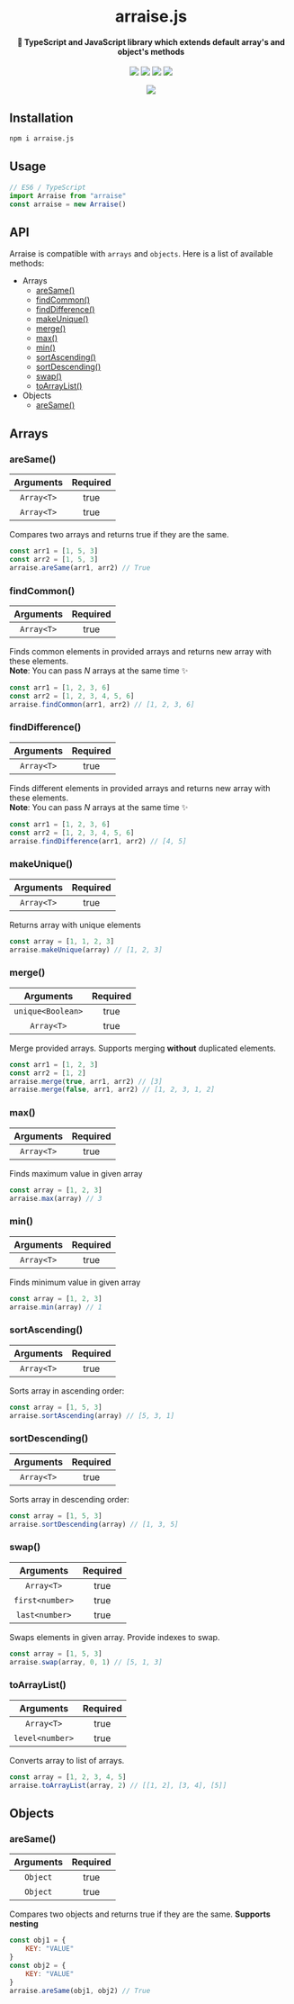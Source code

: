 <div align="center">
<h1>arraise.js</h1>
<h4>🚀 TypeScript and JavaScript library which extends default array's and object's methods</h4>

<p align="center">
<img src="https://app.travis-ci.com/sashafromlibertalia/arraise.js.svg?branch=main">
<img src="https://coveralls.io/repos/github/sashafromlibertalia/arraise.js/badge.svg">
<img src="https://img.shields.io/bundlephobia/min/arraise.js">
<img src="https://img.shields.io/github/license/sashafromlibertalia/arraise.js">
  
<a href="https://www.buymeacoffee.com/fromlibertalia"><img src="https://img.shields.io/badge/Buy%20Me%20a%20Coffee-ffdd00?style=for-the-badge&logo=buy-me-a-coffee&logoColor=black"></a>
</p>
</div>


## Installation

```bash
npm i arraise.js
```

## Usage
```js
// ES6 / TypeScript
import Arraise from "arraise"
const arraise = new Arraise()
```

## API
Arraise is compatible with `arrays` and `objects`. Here is a list of available methods:

- Arrays
  - [areSame()](#aresame)
  - [findCommon()](#findcommon)
  - [findDifference()](#finddifference)
  - [makeUnique()](#makeunique)
  - [merge()](#merge)
  - [max()](#max)
  - [min()](#min)
  - [sortAscending()](#sortascending)
  - [sortDescending()](#sortdescending)
  - [swap()](#swap)
  - [toArrayList()](#toArrayList)
- Objects
  - [аreSame()](#aresameobj)

## Arrays

### areSame()
| Arguments      | Required         |
| :-------------: |:-------------:| 
| `Array<T>`    | true | 
| `Array<T>`    | true | 

Compares two arrays and returns true if they are the same.
```js
const arr1 = [1, 5, 3]
const arr2 = [1, 5, 3]
arraise.areSame(arr1, arr2) // True
```

### findCommon()
| Arguments      | Required         |
| :-------------: |:-------------:| 
| `Array<T>`    | true | 

Finds common elements in provided arrays and returns new array with these elements.
<br>
**Note**: You can pass *N* arrays at the same time ✨
```js
const arr1 = [1, 2, 3, 6]
const arr2 = [1, 2, 3, 4, 5, 6]
arraise.findCommon(arr1, arr2) // [1, 2, 3, 6]
```

### findDifference()
| Arguments      | Required         |
| :-------------: |:-------------:| 
| `Array<T>`    | true | 

Finds different elements in provided arrays and returns new array with these elements.
<br>
**Note**: You can pass *N* arrays at the same time ✨
```js
const arr1 = [1, 2, 3, 6]
const arr2 = [1, 2, 3, 4, 5, 6]
arraise.findDifference(arr1, arr2) // [4, 5]
```

### makeUnique()
| Arguments      | Required         |
| :-------------: |:-------------:| 
| `Array<T>`    | true | 

Returns array with unique elements
```js
const array = [1, 1, 2, 3]
arraise.makeUnique(array) // [1, 2, 3]
```

### merge()
| Arguments      | Required         |
| :-------------: |:-------------:| 
| `unique<Boolean>` | true
| `Array<T>`    | true | 

Merge provided arrays. Supports merging **without** duplicated elements.
```js
const arr1 = [1, 2, 3]
const arr2 = [1, 2]
arraise.merge(true, arr1, arr2) // [3]
arraise.merge(false, arr1, arr2) // [1, 2, 3, 1, 2]
```

### max()
| Arguments      | Required         |
| :-------------: |:-------------:| 
| `Array<T>`    | true | 

Finds maximum value in given array
```js
const array = [1, 2, 3]
arraise.max(array) // 3
```

### min()
| Arguments      | Required         |
| :-------------: |:-------------:| 
| `Array<T>`    | true | 

Finds minimum value in given array
```js
const array = [1, 2, 3]
arraise.min(array) // 1
```

### sortAscending()
| Arguments      | Required         |
| :-------------: |:-------------:| 
| `Array<T>`    | true | 

Sorts array in ascending order:
```js
const array = [1, 5, 3]
arraise.sortAscending(array) // [5, 3, 1]
```

### sortDescending()
| Arguments      | Required         |
| :-------------: |:-------------:| 
| `Array<T>`    | true | 

Sorts array in descending order:
```js
const array = [1, 5, 3]
arraise.sortDescending(array) // [1, 3, 5]
```

### swap()
| Arguments      | Required         |
| :-------------: |:-------------:| 
| `Array<T>`    | true | 
| `first<number>`    | true | 
| `last<number>`    | true | 

Swaps elements in given array. Provide indexes to swap.
```js
const array = [1, 5, 3]
arraise.swap(array, 0, 1) // [5, 1, 3]
```

### toArrayList() <a name="toArrayList"></a>
| Arguments      | Required         |
| :-------------: |:-------------:| 
| `Array<T>`    | true | 
| `level<number>`    | true | 

Converts array to list of arrays.
```js
const array = [1, 2, 3, 4, 5]
arraise.toArrayList(array, 2) // [[1, 2], [3, 4], [5]]
```

## Objects

### areSame() <a name="aresameobj"></a>
| Arguments      | Required         |
| :-------------: |:-------------:| 
| `Object`    | true | 
| `Object`    | true | 

Compares two objects and returns true if they are the same. **Supports nesting**
```js
const obj1 = {
    KEY: "VALUE"
}
const obj2 = {
    KEY: "VALUE"
}
arraise.areSame(obj1, obj2) // True
```
